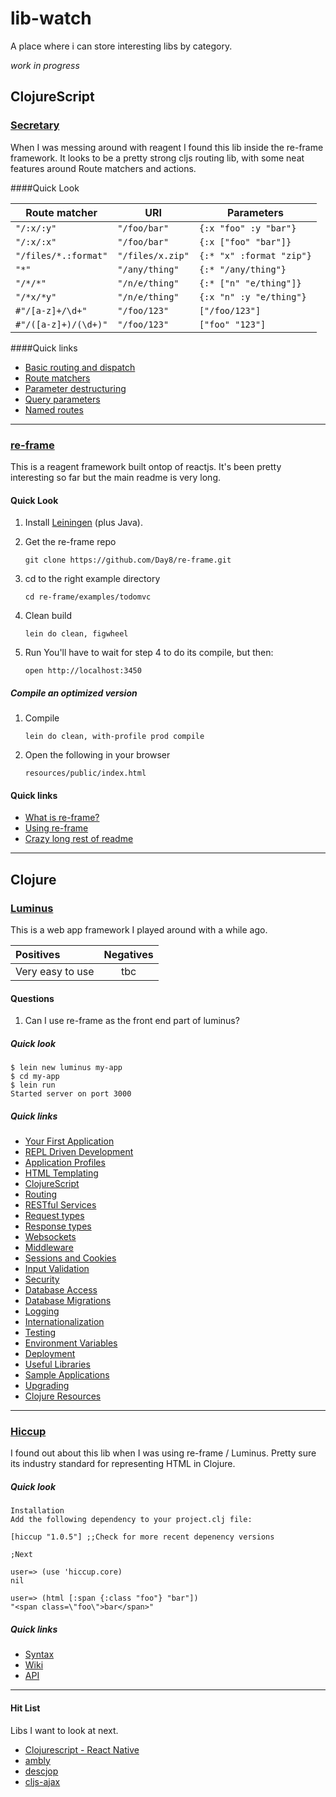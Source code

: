 # lib-watch
A place where i can store interesting libs by category.

 *work in progress*


## ClojureScript
### [Secretary](https://github.com/gf3/secretary "cljs routes lib") 
When I was messing around with reagent I found this lib inside the re-frame framework. 
It looks to be a pretty strong cljs routing lib, with some neat features around Route matchers and actions.

####Quick Look

Route matcher        | URI              | Parameters
---------------------|------------------|--------------------------
`"/:x/:y"`           | `"/foo/bar"`     | `{:x "foo" :y "bar"}`
`"/:x/:x"`           | `"/foo/bar"`     | `{:x ["foo" "bar"]}`
`"/files/*.:format"`  | `"/files/x.zip"` | `{:* "x" :format "zip"}`
`"*"`                | `"/any/thing"`   | `{:* "/any/thing"}`
`"/*/*"`             | `"/n/e/thing"`   | `{:* ["n" "e/thing"]}`
`"/*x/*y"`           | `"/n/e/thing"`   | `{:x "n" :y "e/thing"}`
`#"/[a-z]+/\d+"`     | `"/foo/123"`     | `["/foo/123"]`
`#"/([a-z]+)/(\d+)"` | `"/foo/123"`     | `["foo" "123"]`


 
####Quick links

  * [Basic routing and dispatch](https://github.com/gf3/secretary/blob/master/README.md#basic-routing-and-dispatch)
  * [Route matchers](https://github.com/gf3/secretary/blob/master/README.md#route-matchers)
  * [Parameter destructuring](https://github.com/gf3/secretary/blob/master/README.md#parameter-destructuring)
  * [Query parameters](https://github.com/gf3/secretary/blob/master/README.md#query-parameters)
  * [Named routes](https://github.com/gf3/secretary/blob/master/README.md#named-routes)

***

### [re-frame](https://github.com/Day8/re-frame "reagent framework") 
This is a reagent framework built ontop of reactjs. 
It's been pretty interesting so far but the main readme is very long.

#### Quick Look

1. Install [Leiningen](http://leiningen.org/)  (plus Java).

2. Get the re-frame repo
   ```
   git clone https://github.com/Day8/re-frame.git
   ```

3. cd to the right example directory
   ```
   cd re-frame/examples/todomvc
   ```

4. Clean build
   ```
   lein do clean, figwheel
   ```

5. Run
   You'll have to wait for step 4 to do its compile, but then:
   ```
   open http://localhost:3450
   ```


##### Compile an optimized version

1. Compile
   ```
   lein do clean, with-profile prod compile
   ```

2. Open the following in your browser
   ```
   resources/public/index.html
   ```
    
   
   
#### Quick links

* [What is re-frame?](https://github.com/Day8/re-frame#re-frame)
* [Using re-frame](https://github.com/Day8/re-frame#using-re-frame)
* [Crazy long rest of readme](https://github.com/Day8/re-frame#tutorial-table-of-contents)

***

## Clojure
### [Luminus](http://www.luminusweb.net/ "clj web framework")
This is a web app framework I played around with a while ago. 

| Positives  | Negatives | 
|:------------- |:---------------:| 
| Very easy to use    | tbc  |         
       

#### Questions
1. Can I use re-frame as the front end part of luminus?

##### Quick look
```
$ lein new luminus my-app
$ cd my-app
$ lein run
Started server on port 3000
```
##### Quick links
* [Your First Application](http://www.luminusweb.net/docs/guestbook.md)
* [REPL Driven Development](http://www.luminusweb.net/docs/repl.md)
* [Application Profiles](http://www.luminusweb.net/docs/profiles.md)
* [HTML Templating](http://www.luminusweb.net/docs/html_templating.md)
* [ClojureScript]( http://www.luminusweb.net/docs/clojurescript.md)
* [Routing](http://www.luminusweb.net/docs/routes.md)
* [RESTful Services](http://www.luminusweb.net/docs/services.md)
* [Request types](http://www.luminusweb.net/docs/requests.md)
* [Response types](http://www.luminusweb.net/docs/responses.md)
* [Websockets](http://www.luminusweb.net/docs/websockets.md)
* [Middleware](http://www.luminusweb.net/docs/middleware.md)
* [Sessions and Cookies](http://www.luminusweb.net/docs/sessions_cookies.md)
* [Input Validation](http://www.luminusweb.net/docs/input_validation.md)
* [Security](http://www.luminusweb.net/docs/security.md)
* [Database Access](http://www.luminusweb.net/docs/database.md)
* [Database Migrations](http://www.luminusweb.net/docs/migrations.md)
* [Logging](http://www.luminusweb.net/docs/logging.md)
* [Internationalization](http://www.luminusweb.net/docs/i18n.md)
* [Testing](http://www.luminusweb.net/docs/testing.md)
* [Environment Variables](http://www.luminusweb.net/docs/environment.md)
* [Deployment](http://www.luminusweb.net/docs/deployment.md)
* [Useful Libraries](http://www.luminusweb.net/docs/useful_libraries.md)
* [Sample Applications](http://www.luminusweb.net/docs/apps.md)
* [Upgrading](http://www.luminusweb.net/docs/upgrading.md)
* [Clojure Resources](http://www.luminusweb.net/docs/learning_clojure.md)


***

### [Hiccup](https://github.com/weavejester/hiccup)
I found out about this lib when I was using re-frame / Luminus.
Pretty sure its industry standard for representing HTML in Clojure.


##### Quick look
```
Installation
Add the following dependency to your project.clj file:

[hiccup "1.0.5"] ;;Check for more recent depenency versions

;Next

user=> (use 'hiccup.core)
nil

user=> (html [:span {:class "foo"} "bar"])
"<span class=\"foo\">bar</span>"
```

##### Quick links

* [Syntax](https://github.com/weavejester/hiccup#syntax)
* [Wiki](https://github.com/weavejester/hiccup/wiki)
* [API](http://weavejester.github.io/hiccup/)

***



#### Hit List
Libs I want to look at next.



* [Clojurescript - React Native](http://cljsrn.org/)
* [ambly](https://github.com/omcljs/ambly)
* [descjop](https://github.com/karad/lein_template_descjop)
* [cljs-ajax](https://github.com/JulianBirch/cljs-ajax)